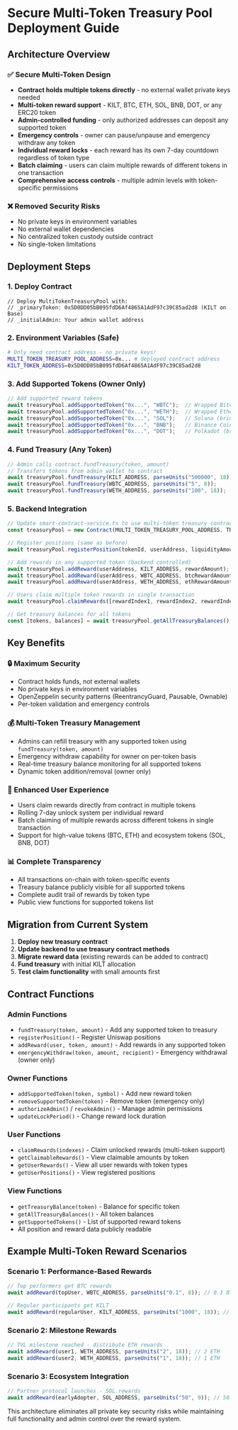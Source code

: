 # Secure Multi-Token Treasury Pool Deployment Guide

## Architecture Overview

### ✅ Secure Multi-Token Design
- **Contract holds multiple tokens directly** - no external wallet private keys needed
- **Multi-token reward support** - KILT, BTC, ETH, SOL, BNB, DOT, or any ERC20 token
- **Admin-controlled funding** - only authorized addresses can deposit any supported token
- **Emergency controls** - owner can pause/unpause and emergency withdraw any token
- **Individual reward locks** - each reward has its own 7-day countdown regardless of token type
- **Batch claiming** - users can claim multiple rewards of different tokens in one transaction
- **Comprehensive access controls** - multiple admin levels with token-specific permissions

### ❌ Removed Security Risks
- No private keys in environment variables
- No external wallet dependencies  
- No centralized token custody outside contract
- No single-token limitations

## Deployment Steps

### 1. Deploy Contract
```solidity
// Deploy MultiTokenTreasuryPool with:
// _primaryToken: 0x5D0DD05bB095fdD6Af4865A1AdF97c39C85ad2d8 (KILT on Base)
// _initialAdmin: Your admin wallet address
```

### 2. Environment Variables (Safe)
```bash
# Only need contract address - no private keys!
MULTI_TOKEN_TREASURY_POOL_ADDRESS=0x... # deployed contract address
KILT_TOKEN_ADDRESS=0x5D0DD05bB095fdD6Af4865A1AdF97c39C85ad2d8
```

### 3. Add Supported Tokens (Owner Only)
```javascript
// Add supported reward tokens
await treasuryPool.addSupportedToken("0x...", "WBTC");  // Wrapped Bitcoin
await treasuryPool.addSupportedToken("0x...", "WETH");  // Wrapped Ethereum  
await treasuryPool.addSupportedToken("0x...", "SOL");   // Solana (bridged)
await treasuryPool.addSupportedToken("0x...", "BNB");   // Binance Coin
await treasuryPool.addSupportedToken("0x...", "DOT");   // Polkadot (bridged)
```

### 4. Fund Treasury (Any Token)
```javascript
// Admin calls contract.fundTreasury(token, amount)
// Transfers tokens from admin wallet to contract
await treasuryPool.fundTreasury(KILT_ADDRESS, parseUnits("500000", 18)); // 500K KILT
await treasuryPool.fundTreasury(WBTC_ADDRESS, parseUnits("5", 8));       // 5 WBTC
await treasuryPool.fundTreasury(WETH_ADDRESS, parseUnits("100", 18));    // 100 ETH
```

### 5. Backend Integration
```javascript
// Update smart-contract-service.ts to use multi-token treasury contract
const treasuryPool = new Contract(MULTI_TOKEN_TREASURY_POOL_ADDRESS, TREASURY_ABI, signer);

// Register positions (same as before)
await treasuryPool.registerPosition(tokenId, userAddress, liquidityAmount);

// Add rewards in any supported token (backend controlled)
await treasuryPool.addReward(userAddress, KILT_ADDRESS, rewardAmount);  // KILT rewards
await treasuryPool.addReward(userAddress, WBTC_ADDRESS, btcRewardAmount); // BTC rewards
await treasuryPool.addReward(userAddress, WETH_ADDRESS, ethRewardAmount); // ETH rewards

// Users claim multiple token rewards in single transaction
await treasuryPool.claimRewards([rewardIndex1, rewardIndex2, rewardIndex3]);

// Get treasury balances for all tokens
const [tokens, balances] = await treasuryPool.getAllTreasuryBalances();
```

## Key Benefits

### 🔒 Maximum Security
- Contract holds funds, not external wallets
- No private keys in environment variables
- OpenZeppelin security patterns (ReentrancyGuard, Pausable, Ownable)
- Per-token validation and emergency controls

### 💰 Multi-Token Treasury Management
- Admins can refill treasury with any supported token using `fundTreasury(token, amount)`
- Emergency withdraw capability for owner on per-token basis
- Real-time treasury balance monitoring for all supported tokens
- Dynamic token addition/removal (owner only)

### 🎯 Enhanced User Experience  
- Users claim rewards directly from contract in multiple tokens
- Rolling 7-day unlock system per individual reward
- Batch claiming of multiple rewards across different tokens in single transaction
- Support for high-value tokens (BTC, ETH) and ecosystem tokens (SOL, BNB, DOT)

### 📊 Complete Transparency
- All transactions on-chain with token-specific events
- Treasury balance publicly visible for all supported tokens
- Complete audit trail of rewards by token type
- Public view functions for supported tokens list

## Migration from Current System

1. **Deploy new treasury contract**
2. **Update backend to use treasury contract methods**
3. **Migrate reward data** (existing rewards can be added to contract)
4. **Fund treasury** with initial KILT allocation
5. **Test claim functionality** with small amounts first

## Contract Functions

### Admin Functions
- `fundTreasury(token, amount)` - Add any supported token to treasury
- `registerPosition()` - Register Uniswap positions
- `addReward(user, token, amount)` - Add rewards in any supported token
- `emergencyWithdraw(token, amount, recipient)` - Emergency withdrawal (owner only)

### Owner Functions  
- `addSupportedToken(token, symbol)` - Add new reward token
- `removeSupportedToken(token)` - Remove token (emergency only)
- `authorizeAdmin()` / `revokeAdmin()` - Manage admin permissions
- `updateLockPeriod()` - Change reward lock duration

### User Functions
- `claimRewards(indexes)` - Claim unlocked rewards (multi-token support)
- `getClaimableRewards()` - View claimable amounts by token
- `getUserRewards()` - View all user rewards with token types
- `getUserPositions()` - View registered positions

### View Functions
- `getTreasuryBalance(token)` - Balance for specific token
- `getAllTreasuryBalances()` - All token balances  
- `getSupportedTokens()` - List of supported reward tokens
- All position and reward data publicly readable

## Example Multi-Token Reward Scenarios

### Scenario 1: Performance-Based Rewards
```javascript
// Top performers get BTC rewards
await addReward(topUser, WBTC_ADDRESS, parseUnits("0.1", 8)); // 0.1 BTC

// Regular participants get KILT
await addReward(regularUser, KILT_ADDRESS, parseUnits("1000", 18)); // 1000 KILT
```

### Scenario 2: Milestone Rewards
```javascript
// TVL milestone reached - distribute ETH rewards
await addReward(user1, WETH_ADDRESS, parseUnits("2", 18)); // 2 ETH
await addReward(user2, WETH_ADDRESS, parseUnits("1", 18)); // 1 ETH
```

### Scenario 3: Ecosystem Integration
```javascript
// Partner protocol launches - SOL rewards
await addReward(earlyAdopter, SOL_ADDRESS, parseUnits("50", 9)); // 50 SOL
```

This architecture eliminates all private key security risks while maintaining full functionality and admin control over the reward system.
